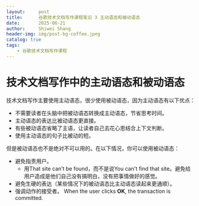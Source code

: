 ```yaml
---
layout:     post
title:      谷歌技术文档写作课程笔记 3 主动语态和被动语态
date:       2025-06-21
author:     Shiwei Shang
header-img: img/post-bg-coffee.jpeg
catalog: true
tags:
    - 谷歌技术文档写作课程
---
```


# 技术文档写作中的主动语态和被动语态

技术文档写作主要使用主动语态，很少使用被动语态，因为主动语态有以下优点：

- 不需要读者在头脑中把被动语态转换成主动语态，节省思考时间。
- 主动语态的表达比被动语态更直接。
- 有些被动语态省略了主语，让读者自己去花心思结合上下文判断。
- 使用主动语态的句子比被动的短。

但是被动语态也不是绝对不可以用的。在以下情况，你可以使用被动语态：

- 避免指责用户。
  - 用That site can’t be found，而不是说You can't find that site。避免给用户造成是他们自己没有搞明白，没有把事情做好的感觉。
- 避免生硬的表达（某些情况下的被动语态比主动语态读起来更通顺）。
- 强调动作的接受者。
When the user clicks **OK**, the transaction is committed. 


